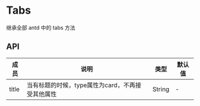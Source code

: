 # Tabs
继承全部 antd 中的 tabs 方法

## API
成员 | 说明 | 类型 | 默认值
---|---|---|---
title|当有标题的时候，type属性为card，不再接受其他属性|String|-

